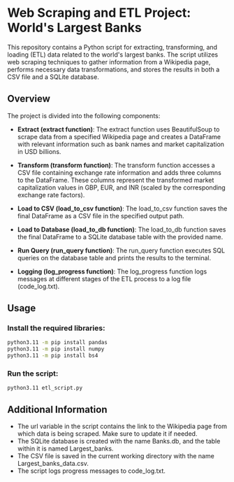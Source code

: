 # Web Scraping and ETL Project: World's Largest Banks

This repository contains a Python script for extracting, transforming, and loading (ETL) data related to the world's largest banks. The script utilizes web scraping techniques to gather information from a Wikipedia page, performs necessary data transformations, and stores the results in both a CSV file and a SQLite database.

## Overview

The project is divided into the following components:

- **Extract (extract function)**: The extract function uses BeautifulSoup to scrape data from a specified Wikipedia page and creates a DataFrame with relevant information such as bank names and market capitalization in USD billions.

- **Transform (transform function)**: The transform function accesses a CSV file containing exchange rate information and adds three columns to the DataFrame. These columns represent the transformed market capitalization values in GBP, EUR, and INR (scaled by the corresponding exchange rate factors).

- **Load to CSV (load_to_csv function)**: The load_to_csv function saves the final DataFrame as a CSV file in the specified output path.

- **Load to Database (load_to_db function)**: The load_to_db function saves the final DataFrame to a SQLite database table with the provided name.

- **Run Query (run_query function)**: The run_query function executes SQL queries on the database table and prints the results to the terminal.

- **Logging (log_progress function)**: The log_progress function logs messages at different stages of the ETL process to a log file (code_log.txt).

## Usage

### Install the required libraries:

```bash
python3.11 -m pip install pandas
python3.11 -m pip install numpy
python3.11 -m pip install bs4
```
### Run the script:
```
python3.11 etl_script.py
```

## Additional Information

- The url variable in the script contains the link to the Wikipedia page from which data is being scraped. Make sure to update it if needed.
- The SQLite database is created with the name Banks.db, and the table within it is named Largest_banks.
- The CSV file is saved in the current working directory with the name Largest_banks_data.csv.
- The script logs progress messages to code_log.txt.
